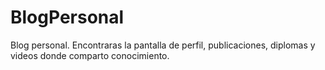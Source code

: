 # BlogPersonal
Blog personal. Encontraras la pantalla de perfil, publicaciones, diplomas y videos donde comparto conocimiento. 
